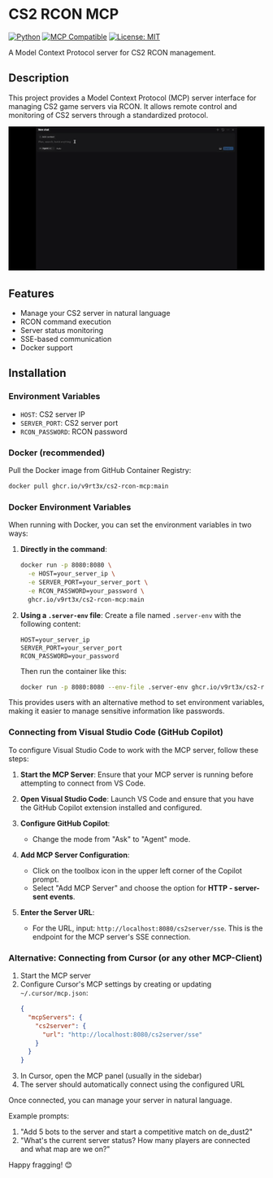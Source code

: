 # CS2 RCON MCP

[![Python](https://img.shields.io/badge/python-3.8%2B-blue.svg)](https://www.python.org/downloads/)
[![MCP Compatible](https://img.shields.io/badge/MCP-Compatible-green.svg)](https://cursor.sh)
[![License: MIT](https://img.shields.io/badge/License-MIT-yellow.svg)](https://opensource.org/licenses/MIT)

A Model Context Protocol server for CS2 RCON management.

## Description

This project provides a Model Context Protocol (MCP) server interface for managing CS2 game servers via RCON. It allows remote control and monitoring of CS2 servers through a standardized protocol.

![CS2 RCON MCP Demo](cs2-rcon-mcp.gif)

## Features

- Manage your CS2 server in natural language
- RCON command execution
- Server status monitoring
- SSE-based communication
- Docker support

## Installation

### Environment Variables

- `HOST`: CS2 server IP
- `SERVER_PORT`: CS2 server port
- `RCON_PASSWORD`: RCON password

### Docker (recommended)

Pull the Docker image from GitHub Container Registry:

```bash
docker pull ghcr.io/v9rt3x/cs2-rcon-mcp:main
```

### Docker Environment Variables

When running with Docker, you can set the environment variables in two ways:

1. **Directly in the command**:
   ```bash
   docker run -p 8080:8080 \
     -e HOST=your_server_ip \
     -e SERVER_PORT=your_server_port \
     -e RCON_PASSWORD=your_password \
     ghcr.io/v9rt3x/cs2-rcon-mcp:main
   ```

2. **Using a `.server-env` file**:
   Create a file named `.server-env` with the following content:
   ```
   HOST=your_server_ip
   SERVER_PORT=your_server_port
   RCON_PASSWORD=your_password
   ```

   Then run the container like this:
   ```bash
   docker run -p 8080:8080 --env-file .server-env ghcr.io/v9rt3x/cs2-rcon-mcp:main
   ```

This provides users with an alternative method to set environment variables, making it easier to manage sensitive information like passwords.

### Connecting from Visual Studio Code (GitHub Copilot)

To configure Visual Studio Code to work with the MCP server, follow these steps:

1. **Start the MCP Server**: Ensure that your MCP server is running before attempting to connect from VS Code.

2. **Open Visual Studio Code**: Launch VS Code and ensure that you have the GitHub Copilot extension installed and configured.

3. **Configure GitHub Copilot**:
   - Change the mode from "Ask" to "Agent" mode.

4. **Add MCP Server Configuration**:
   - Click on the toolbox icon in the upper left corner of the Copilot prompt.
   - Select "Add MCP Server" and choose the option for **HTTP - server-sent events**.

5. **Enter the Server URL**:
   - For the URL, input: `http://localhost:8080/cs2server/sse`. This is the endpoint for the MCP server's SSE connection.

### Alternative: Connecting from Cursor (or any other MCP-Client)

1. Start the MCP server
2. Configure Cursor's MCP settings by creating or updating `~/.cursor/mcp.json`:
   ```json
   {
     "mcpServers": {
       "cs2server": {
         "url": "http://localhost:8080/cs2server/sse"
       }
     }
   }
   ```
3. In Cursor, open the MCP panel (usually in the sidebar)
4. The server should automatically connect using the configured URL

Once connected, you can manage your server in natural language.

Example prompts:

1. "Add 5 bots to the server and start a competitive match on de_dust2"
2. "What's the current server status? How many players are connected and what map are we on?"

Happy fragging! 😊
